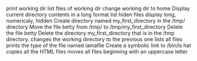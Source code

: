 print working dir
list files of working dir
change working dir to home
Display current directory contents in a long format
list hiden files
display long, numericaly, hidden
Create directory named my_first_directory in the /tmp/ directory
Move the file betty from /tmp/ to /tmp/my_first_directory
Delete the file betty
Delete the directory my_first_directory that is in the /tmp directory.
changes the working directory to the previous one
lists all files 
prints the type of the file named iamafile
Create a symbolic link to /bin/ls
hat copies all the HTML files
moves all files beginning with an uppercase letter 
